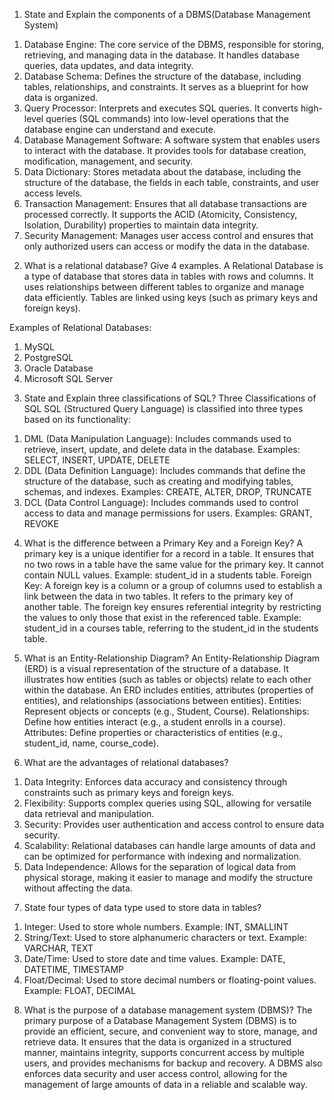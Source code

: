 1. State and Explain the components of a DBMS(Database Management System)
1) Database Engine: The core service of the DBMS, responsible for storing, retrieving, and managing data in the database. It handles database queries, data updates, and data integrity.
2) Database Schema: Defines the structure of the database, including tables, relationships, and constraints. It serves as a blueprint for how data is organized.
3) Query Processor: Interprets and executes SQL queries. It converts high-level queries (SQL commands) into low-level operations that the database engine can understand and execute.
4) Database Management Software: A software system that enables users to interact with the database. It provides tools for database creation, modification, management, and security.
5) Data Dictionary: Stores metadata about the database, including the structure of the database, the fields in each table, constraints, and user access levels.
6) Transaction Management: Ensures that all database transactions are processed correctly. It supports the ACID (Atomicity, Consistency, Isolation, Durability) properties to maintain data integrity.
7) Security Management: Manages user access control and ensures that only authorized users can access or modify the data in the database.

2. What is a relational database? Give 4 examples.
A Relational Database is a type of database that stores data in tables with rows and columns. It uses relationships between different tables to organize and manage data efficiently. Tables are linked using keys (such as primary keys and foreign keys).

Examples of Relational Databases:
1) MySQL
2) PostgreSQL
3) Oracle Database
4) Microsoft SQL Server

3. State and Explain three classifications of SQL?
Three Classifications of SQL
SQL (Structured Query Language) is classified into three types based on its functionality:
1) DML (Data Manipulation Language):
Includes commands used to retrieve, insert, update, and delete data in the database.
Examples: SELECT, INSERT, UPDATE, DELETE
2) DDL (Data Definition Language):
Includes commands that define the structure of the database, such as creating and modifying tables, schemas, and indexes.
Examples: CREATE, ALTER, DROP, TRUNCATE
3) DCL (Data Control Language):
Includes commands used to control access to data and manage permissions for users.
Examples: GRANT, REVOKE


4. What is the difference between a Primary Key and a Foreign Key?
A primary key is a unique identifier for a record in a table. It ensures that no two rows in a table have the same value for the primary key.
It cannot contain NULL values.
Example: student_id in a students table.
Foreign Key:
A foreign key is a column or a group of columns used to establish a link between the data in two tables. It refers to the primary key of another table.
The foreign key ensures referential integrity by restricting the values to only those that exist in the referenced table.
Example: student_id in a courses table, referring to the student_id in the students table.


5. What is an Entity-Relationship Diagram?
An Entity-Relationship Diagram (ERD) is a visual representation of the structure of a database. It illustrates how entities (such as tables or objects) relate to each other within the database. An ERD includes entities, attributes (properties of entities), and relationships (associations between entities).
Entities: Represent objects or concepts (e.g., Student, Course).
Relationships: Define how entities interact (e.g., a student enrolls in a course).
Attributes: Define properties or characteristics of entities (e.g., student_id, name, course_code).


6. What are the advantages of relational databases?
1) Data Integrity: Enforces data accuracy and consistency through constraints such as primary keys and foreign keys.
2) Flexibility: Supports complex queries using SQL, allowing for versatile data retrieval and manipulation.
3) Security: Provides user authentication and access control to ensure data security.
4) Scalability: Relational databases can handle large amounts of data and can be optimized for performance with indexing and normalization.
5) Data Independence: Allows for the separation of logical data from physical storage, making it easier to manage and modify the structure without affecting the data.


7. State four types of data type used to store data in tables?
1) Integer: Used to store whole numbers.
Example: INT, SMALLINT
2) String/Text: Used to store alphanumeric characters or text.
Example: VARCHAR, TEXT
3) Date/Time: Used to store date and time values.
Example: DATE, DATETIME, TIMESTAMP
4) Float/Decimal: Used to store decimal numbers or floating-point values.
Example: FLOAT, DECIMAL


8. What is the purpose of a database management system (DBMS)?
   The primary purpose of a Database Management System (DBMS) is to provide an efficient, secure, and convenient way to store, manage, and retrieve data. It ensures that the data is organized in a structured manner, maintains integrity, supports concurrent access by multiple users, and provides mechanisms for backup and recovery. A DBMS also enforces data security and user access control, allowing for the management of large amounts of data in a reliable and scalable way.